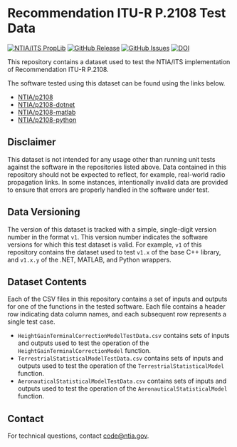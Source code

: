 # Recommendation ITU-R P.2108 Test Data #

[![NTIA/ITS PropLib][proplib-badge]][proplib-link]
[![GitHub Release][gh-releases-badge]][gh-releases-link]
[![GitHub Issues][gh-issues-badge]][gh-issues-link]
[![DOI][doi-badge]][doi-link]

[proplib-badge]: https://img.shields.io/badge/PropLib-badge?label=%F0%9F%87%BA%F0%9F%87%B8%20NTIA%2FITS&labelColor=162E51&color=D63E04
[proplib-link]: https://ntia.github.io/propagation-library-wiki
[gh-releases-badge]: https://img.shields.io/github/v/release/NTIA/p2108-test-data?logo=github&label=Release&labelColor=162E51&color=D63E04
[gh-releases-link]: https://github.com/NTIA/p2108-test-data/releases
[gh-issues-badge]: https://img.shields.io/github/issues/NTIA/p2108-test-data?logo=github&label=Issues&labelColor=162E51
[gh-issues-link]: https://github.com/NTIA/p2108-test-data/issues
[doi-badge]: https://zenodo.org/badge/892826210.svg
[doi-link]: https://zenodo.org/badge/latestdoi/892826210

This repository contains a dataset used to test the NTIA/ITS implementation
of Recommendation ITU-R P.2108.

The software tested using this dataset can be found using the links below.

- [NTIA/p2108](https://github.com/NTIA/p2108)
- [NTIA/p2108-dotnet](https://github.com/NTIA/p2108-dotnet)
- [NTIA/p2108-matlab](https://github.com/NTIA/p2108-matlab)
- [NTIA/p2108-python](https://github.com/NTIA/p2108-python)

## Disclaimer ##

This dataset is not intended for any usage other than running unit tests against
the software in the repositories listed above. Data contained in this repository
should not be expected to reflect, for example, real-world radio propagation links.
In some instances, intentionally invalid data are provided to ensure that errors
are properly handled in the software under test.

## Data Versioning ##

The version of this dataset is tracked with a simple, single-digit version number
in the format `v1`. This version number indicates the software versions for which
this test dataset is valid. For example, `v1` of this repository contains the dataset
used to test `v1.x` of the base C++ library, and `v1.x.y` of the .NET, MATLAB, and Python
wrappers.

## Dataset Contents ##

Each of the CSV files in this repository contains a set of inputs and outputs
for one of the functions in the tested software. Each file contains a header row
indicating data column names, and each subsequent row represents a single test case.

- `HeightGainTerminalCorrectionModelTestData.csv` contains sets of inputs and outputs used
  to test the operation of the `HeightGainTerminalCorrectionModel` function.
- `TerrestrialStatisticalModelTestData.csv` contains sets of inputs and outputs used
  to test the operation of the `TerrestrialStatisticalModel` function.
- `AeronauticalStatisticalModelTestData.csv` contains sets of inputs and outputs used
  to test the operation of the `AeronauticalStatisticalModel` function.

## Contact ##

For technical questions, contact <code@ntia.gov>.
